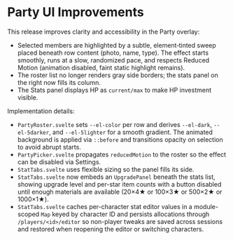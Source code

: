 # Party UI Improvements

This release improves clarity and accessibility in the Party overlay:

- Selected members are highlighted by a subtle, element‑tinted sweep placed
  beneath row content (photo, name, type). The effect starts smoothly, runs at
  a slow, randomized pace, and respects Reduced Motion (animation disabled,
  faint static highlight remains).
- The roster list no longer renders gray side borders; the stats panel on the
  right now fills its column.
- The Stats panel displays HP as `current/max` to make HP investment visible.

Implementation details:

- `PartyRoster.svelte` sets `--el-color` per row and derives `--el-dark`,
  `--el-5darker`, and `--el-5lighter` for a smooth gradient. The animated
  background is applied via `::before` and transitions opacity on selection to
  avoid abrupt starts.
- `PartyPicker.svelte` propagates `reducedMotion` to the roster so the effect
  can be disabled via Settings.
- `StatTabs.svelte` uses flexible sizing so the panel fills its side.
- `StatTabs.svelte` now embeds an `UpgradePanel` beneath the stats list,
  showing upgrade level and per-star item counts with a button disabled until
  enough materials are available (20×4★ or 100×3★ or 500×2★ or 1000×1★).
- `StatTabs.svelte` caches per-character stat editor values in a module-scoped
  `Map` keyed by character ID and persists allocations through
  `/players/<id>/editor` so non-player tweaks are saved across sessions and
  restored when reopening the editor or switching characters.

